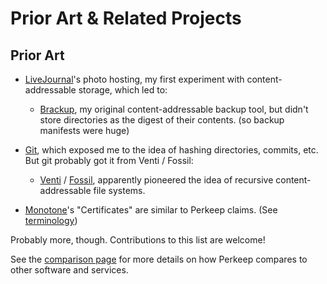 # Prior Art & Related Projects

## Prior Art

* [LiveJournal](http://www.livejournal.org/)'s photo hosting, my first
  experiment with content-addressable storage, which led to:

  * [Brackup](http://code.google.com/p/brackup/), my original
    content-addressable backup tool, but didn't store directories as the digest
    of their contents.  (so backup manifests were huge)

* [Git](http://git-scm.com/), which exposed me to the idea of hashing
  directories, commits, etc.  But git probably got it from Venti / Fossil:

  * [Venti](https://en.wikipedia.org/wiki/Venti) /
    [Fossil](https://en.wikipedia.org/wiki/Fossil_\(file_system\)), apparently
    pioneered the idea of recursive content-addressable file systems.

* [Monotone](http://www.monotone.ca/)'s "Certificates" are similar to Perkeep
  claims. (See [terminology](terms.md#claims))

Probably more, though.  Contributions to this list are welcome!

See the [comparison page](compare.md) for more details on how
Perkeep compares to other software and services.